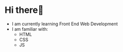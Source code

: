 # **Hi there**👋
 - I am currently learning Front End Web Development
 - I am familiar with:
   - HTML
   - CSS
   - JS

